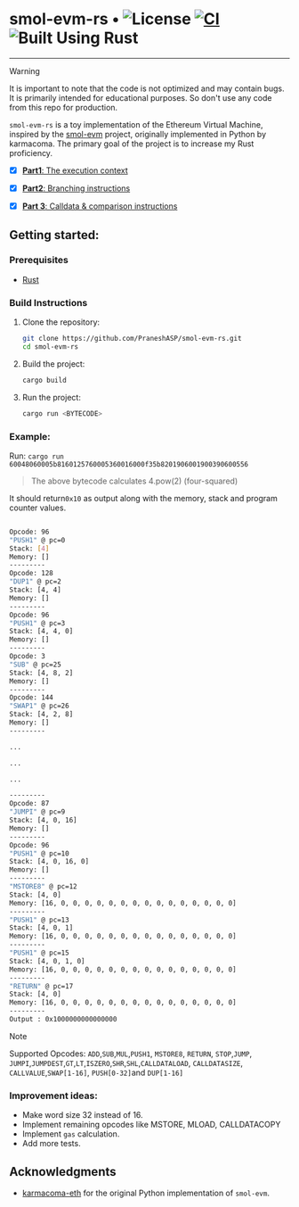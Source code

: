 # smol-evm-rs • ![License](https://img.shields.io/badge/license-MIT-brown.svg) [![CI](https://github.com/PraneshASP/smol-evm-rs/actions/workflows/tests.yml/badge.svg)](https://github.com/PraneshASP/smol-evm-rs/actions/workflows/tests.yml) ![Built Using Rust](https://img.shields.io/badge/Built%20Using-Rust-orange.svg) 
---

> [!WARNING]  
> It is important to note that the code is not optimized and may contain bugs. It is primarily intended for educational purposes. So don't use any code from this repo for production.

`smol-evm-rs` is a toy implementation of the Ethereum Virtual Machine, inspired by the [smol-evm](https://github.com/karmacoma-eth/smol-evm) project, originally implemented in Python by karmacoma. The primary goal of the project is to increase my Rust proficiency. 
- [X] [**Part1**: The execution context ](https://github.com/PraneshASP/smol-evm-rs/tree/part-1)
- [X] [**Part2**: Branching instructions](https://github.com/PraneshASP/smol-evm-rs/tree/part-2) 
- [X] [**Part 3**: Calldata & comparison instructions](https://github.com/PraneshASP/smol-evm-rs/tree/part-3) 


## Getting started:

### Prerequisites

- [Rust](https://doc.rust-lang.org/book/ch01-01-installation.html)  
 
### Build Instructions

1. Clone the repository:
   ```bash
   git clone https://github.com/PraneshASP/smol-evm-rs.git
   cd smol-evm-rs
   ```
2. Build the project:
   ```bash
   cargo build
   ```
3. Run the project:
   ```bash
   cargo run <BYTECODE>
   ```
 
 ### Example:
 Run: `cargo run 60048060005b8160125760005360016000f35b8201906001900390600556`

 > The above bytecode calculates 4.pow(2) (four-squared)
 
 It should return`0x10` as output along with the memory, stack and program counter values.

```bash

Opcode: 96
"PUSH1" @ pc=0
Stack: [4]
Memory: []
---------
Opcode: 128
"DUP1" @ pc=2
Stack: [4, 4]
Memory: []
---------
Opcode: 96
"PUSH1" @ pc=3
Stack: [4, 4, 0]
Memory: []
---------
Opcode: 3
"SUB" @ pc=25
Stack: [4, 8, 2]
Memory: []
---------
Opcode: 144
"SWAP1" @ pc=26
Stack: [4, 2, 8]
Memory: []
---------

...

...

...

---------
Opcode: 87
"JUMPI" @ pc=9
Stack: [4, 0, 16]
Memory: []
---------
Opcode: 96
"PUSH1" @ pc=10
Stack: [4, 0, 16, 0]
Memory: []
---------
"MSTORE8" @ pc=12
Stack: [4, 0]
Memory: [16, 0, 0, 0, 0, 0, 0, 0, 0, 0, 0, 0, 0, 0, 0, 0]
---------
"PUSH1" @ pc=13
Stack: [4, 0, 1]
Memory: [16, 0, 0, 0, 0, 0, 0, 0, 0, 0, 0, 0, 0, 0, 0, 0]
---------
"PUSH1" @ pc=15
Stack: [4, 0, 1, 0]
Memory: [16, 0, 0, 0, 0, 0, 0, 0, 0, 0, 0, 0, 0, 0, 0, 0]
---------
"RETURN" @ pc=17
Stack: [4, 0]
Memory: [16, 0, 0, 0, 0, 0, 0, 0, 0, 0, 0, 0, 0, 0, 0, 0]
---------
Output : 0x1000000000000000

```
 
> [!NOTE]  
> Supported Opcodes: `ADD`,`SUB`,`MUL`,`PUSH1`, `MSTORE8`, `RETURN`, `STOP`,`JUMP`, `JUMPI`,`JUMPDEST`,`GT`,`LT`,`ISZERO`,`SHR`,`SHL`,`CALLDATALOAD`, `CALLDATASIZE`, `CALLVALUE`,`SWAP[1-16]`, `PUSH[0-32]`and `DUP[1-16]`

### Improvement ideas:
- Make word size 32 instead of 16.
- Implement remaining opcodes like MSTORE, MLOAD, CALLDATACOPY
- Implement `gas` calculation. 
- Add more tests.
  
## Acknowledgments

- [karmacoma-eth](https://github.com/karmacoma-eth) for the original Python implementation of `smol-evm`.
